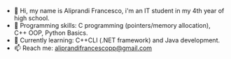 - 👋 Hi, my name is Aliprandi Francesco, i'm an IT student in my 4th year of high school.
- 👀 Programming skills: C programming (pointers/memory allocation), C++ OOP, Python Basics.
- 🌱 Currently learning: C++CLI (.NET framework) and Java development.
- 📫 Reach me: <aliprandifrancescopp@gmail.com>

<!---a
Fraxxone/Fraxxone is a ✨ special ✨ repository because its `README.md` (this file) appears on your GitHub profile.
You can click the Preview link to take a look at your changes.
--->
